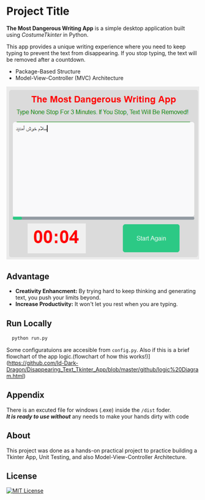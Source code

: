 
# Project Title


**The Most Dangerous Writing App** is a simple desktop application built using *CostumeTkinter* in Python. 

This app provides a unique writing experience where you need to keep typing to prevent the text from disappearing. If you stop typing, the text will be removed after a countdown.

- Package-Based Structure
- Model-View-Controller (MVC) Architecture

![banner](https://github.com/Id-Dark-Dragon/Disappearing_Text_Tkinter_App/blob/master/github/Screenshot%202023-08-23%20010951.png)


## Advantage

- **Creativity Enhancment:** By trying hard to keep thinking and generating text, you push your limits beyond.
- **Increase Productivity:** It won't let you rest when you are typing.


## Run Locally

```bash
  python run.py
```

Some configuratuions are accesible from ```config.py```.
Also if this is a brief flowchart of the app logic.(flowchart of how this works!)](https://github.com/Id-Dark-Dragon/Disappearing_Text_Tkinter_App/blob/master/github/logic%20Diagram.html)





## Appendix

There is an excuted file for windows (.exe) inside the ```/dist``` foder.</br>
***It is ready to use without*** any needs to make your hands dirty with code
    


## About
This project was done as a hands-on practical project to practice building a Tkinter App, Unit Testing, and also Model-View-Controller Architecture.


## License
[![MIT License](https://img.shields.io/badge/License-MIT-green.svg)](https://choosealicense.com/licenses/mit/)


